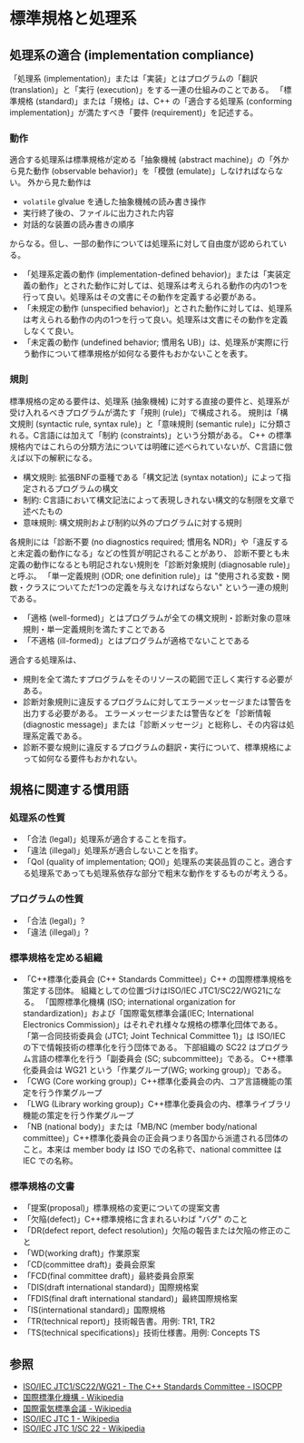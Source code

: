 # 標準規格と処理系

## 処理系の適合 (implementation compliance)

「処理系 (implementation)」または「実装」とはプログラムの「翻訳 (translation)」と「実行 (execution)」をする一連の仕組みのことである。
「標準規格 (standard)」または「規格」は、C++ の「適合する処理系 (conforming implementation)」が満たすべき「要件 (requirement)」を記述する。

### 動作

適合する処理系は標準規格が定める「抽象機械 (abstract machine)」の「外から見た動作 (observable behavior)」を「模倣 (emulate)」しなければならない。
外から見た動作は

- `volatile` glvalue を通した抽象機械の読み書き操作
- 実行終了後の、ファイルに出力された内容
- 対話的な装置の読み書きの順序

からなる。但し、一部の動作については処理系に対して自由度が認められている。

- 「処理系定義の動作 (implementation-defined behavior)」または「実装定義の動作」とされた動作に対しては、処理系は考えられる動作の内の1つを行って良い。処理系はその文書にその動作を定義する必要がある。
- 「未規定の動作 (unspecified behavior)」とされた動作に対しては、処理系は考えられる動作の内の1つを行って良い。処理系は文書にその動作を定義しなくて良い。
- 「未定義の動作 (undefined behavior; 慣用名 UB)」は、処理系が実際に行う動作について標準規格が如何なる要件もおかないことを表す。

### 規則

標準規格の定める要件は、処理系 (抽象機械) に対する直接の要件と、処理系が受け入れるべきプログラムが満たす「規則 (rule)」で構成される。
規則は「構文規則 (syntactic rule, syntax rule)」と「意味規則 (semantic rule)」に分類される。C言語には加えて「制約 (constraints)」という分類がある。
C++ の標準規格内ではこれらの分類方法については明確に述べられていないが、C言語に倣えば以下の解釈になる。

- 構文規則: 拡張BNFの亜種である「構文記法 (syntax notation)」によって指定されるプログラムの構文
- 制約: C言語において構文記法によって表現しきれない構文的な制限を文章で述べたもの
- 意味規則: 構文規則および制約以外のプログラムに対する規則

各規則には「診断不要 (no diagnostics required; 慣用名 NDR)」や「違反すると未定義の動作になる」などの性質が明記されることがあり、
診断不要とも未定義の動作になるとも明記されない規則を「診断対象規則 (diagnosable rule)」と呼ぶ。
「単一定義規則 (ODR; one definition rule)」は "使用される変数・関数・クラスについてただ1つの定義を与えなければならない" という一連の規則である。

- 「適格 (well-formed)」とはプログラムが全ての構文規則・診断対象の意味規則・単一定義規則を満たすことである
- 「不適格 (ill-formed)」とはプログラムが適格でないことである

適合する処理系は、

- 規則を全て満たすプログラムをそのリソースの範囲で正しく実行する必要がある。
- 診断対象規則に違反するプログラムに対してエラーメッセージまたは警告を出力する必要がある。
  エラーメッセージまたは警告などを「診断情報 (diagnostic message)」または「診断メッセージ」と総称し、その内容は処理系定義である。
- 診断不要な規則に違反するプログラムの翻訳・実行について、標準規格によって如何なる要件もおかれない。

## 規格に関連する慣用語

### 処理系の性質

- 「合法 (legal)」処理系が適合することを指す。
- 「違法 (illegal)」処理系が適合しないことを指す。
- 「QoI (quality of implementation; QOI)」処理系の実装品質のこと。適合する処理系であっても処理系依存な部分で粗末な動作をするものが考えうる。

### プログラムの性質

- 「合法 (legal)」?
- 「違法 (illegal)」?

### 標準規格を定める組織

- 「C++標準化委員会 (C++ Standards Committee)」C++ の国際標準規格を策定する団体。
  組織としての位置づけはISO/IEC JTC1/SC22/WG21になる。
  「国際標準化機構 (ISO; international organization for standardization)」および「国際電気標準会議(IEC; International Electronics Commission)」はそれぞれ様々な規格の標準化団体である。
  「第一合同技術委員会 (JTC1; Joint Technical Committee 1)」は ISO/IEC の下で情報技術の標準化を行う団体である。
  下部組織の SC22 はプログラム言語の標準化を行う「副委員会 (SC; subcommittee)」である。
  C++標準化委員会は WG21 という「作業グループ(WG; working group)」である。
- 「CWG (Core working group)」C++標準化委員会の内、コア言語機能の策定を行う作業グループ
- 「LWG (Library working group)」C++標準化委員会の内、標準ライブラリ機能の策定を行う作業グループ
- 「NB (national body)」または「MB/NC (member body/national committee)」C++標準化委員会の正会員つまり各国から派遣される団体のこと。本来は member body は ISO での名称で、national committee は IEC での名称。

### 標準規格の文書

- 「提案(proposal)」標準規格の変更についての提案文書
- 「欠陥(defect)」C++標準規格に含まれるいわば "バグ" のこと
- 「DR(defect report, defect resolution)」欠陥の報告または欠陥の修正のこと
- 「WD(working draft)」作業原案
- 「CD(committee draft)」委員会原案
- 「FCD(final committee draft)」最終委員会原案
- 「DIS(draft international standard)」国際規格案
- 「FDIS(final draft international standard)」最終国際規格案
- 「IS(international standard)」国際規格
- 「TR(technical report)」技術報告書。用例: TR1, TR2
- 「TS(technical specifications)」技術仕様書。用例: Concepts TS

## 参照
- [ISO/IEC JTC1/SC22/WG21 - The C++ Standards Committee - ISOCPP](http://www.open-std.org/jtc1/sc22/wg21/)
- [国際標準化機構 - Wikipedia](https://ja.wikipedia.org/wiki/%E5%9B%BD%E9%9A%9B%E6%A8%99%E6%BA%96%E5%8C%96%E6%A9%9F%E6%A7%8B)
- [国際電気標準会議 - Wikipedia](https://ja.wikipedia.org/wiki/%E5%9B%BD%E9%9A%9B%E9%9B%BB%E6%B0%97%E6%A8%99%E6%BA%96%E4%BC%9A%E8%AD%B0)
- [ISO/IEC JTC 1 - Wikipedia](https://ja.wikipedia.org/wiki/ISO/IEC_JTC_1)
- [ISO/IEC JTC 1/SC 22 - Wikipedia](https://ja.wikipedia.org/wiki/ISO/IEC_JTC_1/SC_22)
